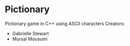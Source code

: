 # Pictionary
Pictionary game in C++ using  ASCII characters
Creators:
- Gabrielle Stewart
- Mursal Mousumi
